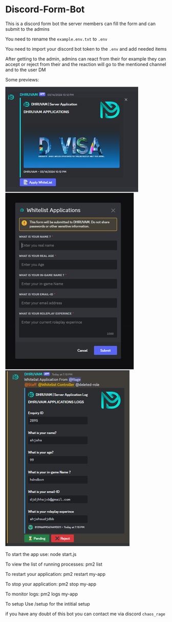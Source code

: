 # Discord-Form-Bot

This is a discord form bot the server members can fill the form and can submit to the admins

You need to rename the `example.env.txt` to `.env`

You need to import your discord bot token to the `.env` and add needed items

After getting to the admin, admins can react from their for example they can accept or reject from their and the reaction will go to the mentioned channel and to the user DM

Some previews:

<img src = "images/Screenshot_20230406-113644_Discord.png">

<img src = "images/Screenshot_20230406-113719_Discord.png">

<img src = "images/image.png">



To start the app use:
    node start.js

To view the list of running processes:
    pm2 list

To restart your application:
    pm2 restart my-app

To stop your application:
    pm2 stop my-app

To monitor logs:
    pm2 logs my-app

To setup
    Use /setup for the intitial setup



if you have any doubt of this bot you can contact me via discord `chaos_rage`